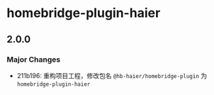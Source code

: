 # homebridge-plugin-haier

## 2.0.0

### Major Changes

- 211b196: 重构项目工程，修改包名 `@hb-haier/homebridge-plugin` 为 `homebridge-plugin-haier`

